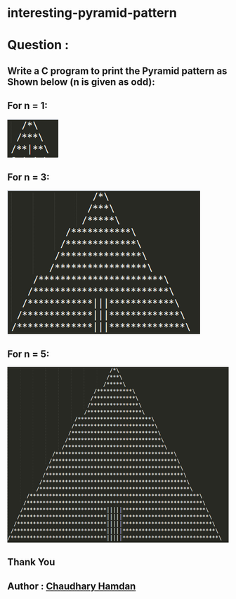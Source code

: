 # interesting-pyramid-pattern

# Question :
## Write a C program to print the Pyramid pattern as Shown below (n is given as odd):
## For n = 1:
<img src="https://github.com/hamdan-codes/interesting-pyramid-pattern/blob/main/Question1.PNG?raw=true" /> <br>
## For n = 3:
<img src="https://github.com/hamdan-codes/interesting-pyramid-pattern/blob/main/Question3.PNG?raw=true" /> <br>
## For n = 5:
<img src="https://github.com/hamdan-codes/interesting-pyramid-pattern/blob/main/Question5.PNG?raw=true" /> <br>

## Thank You <br>

## Author : <a href="http://chaudharyhamdan.me"> Chaudhary Hamdan </a>
